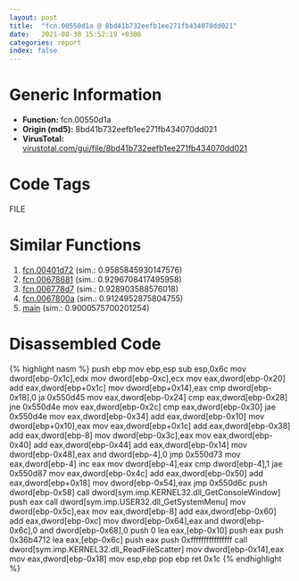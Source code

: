 ```yaml
---
layout: post
title:  "fcn.00550d1a @ 8bd41b732eefb1ee271fb434070dd021"
date:   2021-08-30 15:52:19 +0300
categories: report
index: false
---
```


# Generic Information
- **Function:** fcn.00550d1a
- **Origin (md5):** 8bd41b732eefb1ee271fb434070dd021
- **VirusTotal:** [virustotal.com/gui/file/8bd41b732eefb1ee271fb434070dd021][virustotal_ref]

# Code Tags
<span class="tag" id="FILE">FILE</span>


# Similar Functions

1. [fcn.00401d72][similar_1_ref] (sim.: 0.9585845930147576)
2. [fcn.00678681][similar_2_ref] (sim.: 0.9296708417495958)
3. [fcn.006778d7][similar_3_ref] (sim.: 0.928903588576018)
4. [fcn.0067800a][similar_4_ref] (sim.: 0.9124952875804755)
5. [main][similar_5_ref] (sim.: 0.9000575700201254)


# Disassembled Code

{% highlight nasm %}
push ebp
mov ebp,esp
sub esp,0x6c
mov dword[ebp-0x1c],edx
mov dword[ebp-0xc],ecx
mov eax,dword[ebp-0x20]
add eax,dword[ebp+0x1c]
mov dword[ebp+0x14],eax
cmp dword[ebp-0x18],0
ja 0x550d45
mov eax,dword[ebp-0x24]
cmp eax,dword[ebp-0x28]
jne 0x550d4e
mov eax,dword[ebp-0x2c]
cmp eax,dword[ebp-0x30]
jae 0x550d4e
mov eax,dword[ebp-0x34]
add eax,dword[ebp-0x10]
mov dword[ebp+0x10],eax
mov eax,dword[ebp+0x1c]
add eax,dword[ebp-0x38]
add eax,dword[ebp-8]
mov dword[ebp-0x3c],eax
mov eax,dword[ebp-0x40]
add eax,dword[ebp-0x44]
add eax,dword[ebp-0x14]
mov dword[ebp-0x48],eax
and dword[ebp-4],0
jmp 0x550d73
mov eax,dword[ebp-4]
inc eax
mov dword[ebp-4],eax
cmp dword[ebp-4],1
jae 0x550d87
mov eax,dword[ebp-0x4c]
add eax,dword[ebp-0x50]
add eax,dword[ebp+0x18]
mov dword[ebp-0x54],eax
jmp 0x550d6c
push dword[ebp-0x58]
call dword[sym.imp.KERNEL32.dll_GetConsoleWindow]
push eax
call dword[sym.imp.USER32.dll_GetSystemMenu]
mov dword[ebp-0x5c],eax
mov eax,dword[ebp-8]
add eax,dword[ebp-0x60]
add eax,dword[ebp-0xc]
mov dword[ebp-0x64],eax
and dword[ebp-0x6c],0
and dword[ebp-0x68],0
push 0
lea eax,[ebp-0x10]
push eax
push 0x36b4712
lea eax,[ebp-0x6c]
push eax
push 0xffffffffffffffff
call dword[sym.imp.KERNEL32.dll_ReadFileScatter]
mov dword[ebp-0x14],eax
mov eax,dword[ebp-0x18]
mov esp,ebp
pop ebp
ret 0x1c
{% endhighlight %}


[similar_1_ref]: /report/fcn.00401d72@c5a9328b4292c431a6e3f48185308528
[similar_2_ref]: /report/fcn.00678681@3ea8e9c55e713ee4d068576585ceafcc
[similar_3_ref]: /report/fcn.006778d7@3ea8e9c55e713ee4d068576585ceafcc
[similar_4_ref]: /report/fcn.0067800a@3ea8e9c55e713ee4d068576585ceafcc
[similar_5_ref]: /report/main@3ea8e9c55e713ee4d068576585ceafcc
[virustotal_ref]: https://www.virustotal.com/gui/file/8bd41b732eefb1ee271fb434070dd021